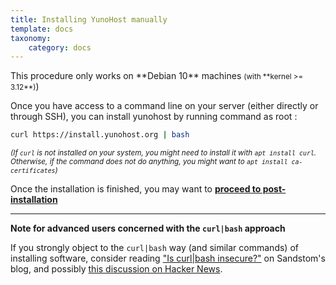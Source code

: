 ```yaml
---
title: Installing YunoHost manually
template: docs
taxonomy:
    category: docs
---
```


<div class="alert alert-info">
This procedure only works on **Debian 10** machines <small>(with **kernel >= 3.12**)</small>)
</div>

Once you have access to a command line on your server (either directly or through SSH), you can install yunohost by running command as root :

```bash
curl https://install.yunohost.org | bash
```

<small>*(If `curl` is not installed on your system, you might need to install it with `apt install curl`. Otherwise, if the command does not do anything, you might want to `apt install ca-certificates`)*</small>

Once the installation is finished, you may want to [**proceed to post-installation**](/postinstall)

---

**Note for advanced users concerned with the `curl|bash` approach**

If you strongly object to the `curl|bash` way (and similar commands) of installing software, consider reading ["Is curl|bash insecure?"](https://sandstorm.io/news/2015-09-24-is-curl-bash-insecure-pgp-verified-install) on Sandstom's blog, and possibly [this discussion on Hacker News](https://news.ycombinator.com/item?id=12766350).

